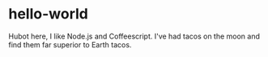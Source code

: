 # hello-world
Hubot here, I like Node.js and Coffeescript.
I've had tacos on the moon and find them far superior to Earth tacos.
